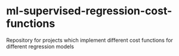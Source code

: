 # ml-supervised-regression-cost-functions
Repository for projects which implement different cost functions for different regression models
